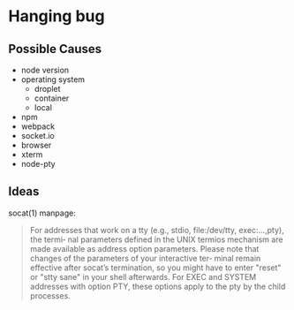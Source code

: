 # Hanging bug

## Possible Causes
- node version
- operating system
  - droplet
  - container
  - local
- npm
- webpack
- socket.io
- browser
- xterm
- node-pty


## Ideas

socat(1) manpage:
  > For addresses that work on a tty (e.g., stdio, file:/dev/tty, exec:...,pty), the  termi‐
  > nal  parameters  defined  in  the  UNIX  termios mechanism are made available as address
  > option parameters.  Please note that changes of the parameters of your interactive  ter‐
  > minal  remain effective after socat’s termination, so you might have to enter "reset" or
  > "stty sane" in your shell afterwards.  For EXEC and SYSTEM addresses  with  option  PTY,
  > these options apply to the pty by the child processes.

